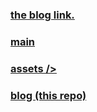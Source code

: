 ### [the blog link.](https://thegreedypeople.github.io/blog)

### [main](https://github.com/thegreedypeople/thegreedypeople.github.io)
### [assets />](https://github.com/thegreedypeople/assets)
### [blog (this repo)](https://github.com/thegreedypeople/blog)
